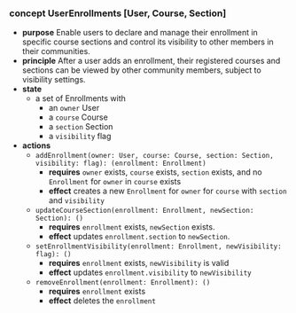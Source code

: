 ### concept UserEnrollments \[User, Course, Section]

*   **purpose**
    Enable users to declare and manage their enrollment in specific course sections and control its visibility to other members in their communities.
*   **principle**
    After a user adds an enrollment, their registered courses and sections can be viewed by other community members, subject to visibility settings.
*   **state**
    *   a set of Enrollments with
        *   an `owner` User
        *   a `course` Course
        *   a `section` Section
        *   a `visibility` flag
*   **actions**
    *   `addEnrollment(owner: User, course: Course, section: Section, visibility: flag): (enrollment: Enrollment)`
        *   **requires** `owner` exists, `course` exists, `section` exists, and no `Enrollment` for `owner` in `course` exists
        *   **effect** creates a new `Enrollment` for `owner` for `course` with `section` and `visibility`
    * `updateCourseSection(enrollment: Enrollment, newSection: Section): ()`
        *   **requires** `enrollment` exists, `newSection` exists.
        *   **effect** updates `enrollment.section` to `newSection`.
    *   `setEnrollmentVisibility(enrollment: Enrollment, newVisibility: flag): ()`
        *   **requires** `enrollment` exists, `newVisibility` is valid
        *   **effect** updates `enrollment.visibility` to `newVisibility`
    *   `removeEnrollment(enrollment: Enrollment): ()`
        *   **requires** `enrollment` exists
        *   **effect** deletes the `enrollment`